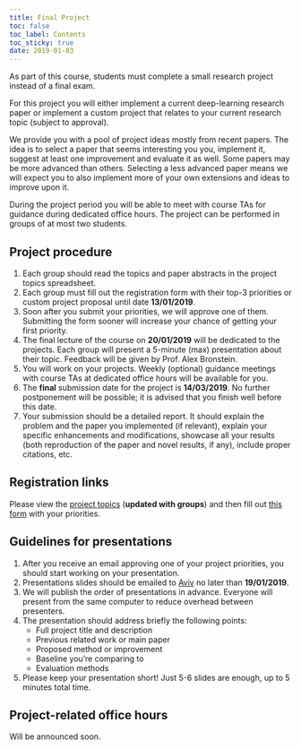 ```yaml
---
title: Final Project
toc: false
toc_label: Contents
toc_sticky: true
date: 2019-01-03
---
```


As part of this course, students must complete a small research project instead
of a final exam.

For this project you will either implement a current deep-learning
research paper or implement a custom project that relates to your current
research topic (subject to approval).

We provide you with a pool of project ideas mostly from recent papers.  The idea
is to select a paper that seems interesting you you, implement it, suggest at
least one improvement and evaluate it as well. Some papers may be more advanced
than others. Selecting a less advanced paper means we will expect you to also
implement more of your own extensions and ideas to improve upon it.

During the project period you will be able to meet with course TAs for guidance
during dedicated office hours.  The project can be performed in groups of at
most two students.

## Project procedure

1. Each group should read the topics and paper abstracts in the project topics spreadsheet.
1. Each group must fill out the registration form with their top-3 priorities
   or custom project proposal until date **13/01/2019**.
1. Soon after you submit your priorities, we will approve one of
   them. Submitting the form sooner will increase your chance of getting your
   first priority.
1. The final lecture of the course on **20/01/2019** will be dedicated to the
   projects. Each group will present a 5-minute (max) presentation about their
   topic. Feedback will be given by Prof. Alex Bronstein.
1. You will work on your projects. Weekly (optional) guidance meetings with
   course TAs at dedicated office hours will be available for you.
1. The **final** submission date for the project is **14/03/2019**. No further
   postponement will be possible; it is advised that you finish well before this
   date.
1. Your submission should be a detailed report. It should explain the problem
   and the paper you implemented (if relevant), explain your specific
   enhancements and modifications, showcase all your results (both reproduction
   of the paper and novel results, if any), include proper citations, etc.

## Registration links

Please view the [project
topics](https://docs.google.com/spreadsheets/d/1WtlyOQC5oVkR0EoxdBmKyaSk5xRJn_0UvAJH74SBhSw) (**updated with groups**)
and then fill out [this
form](https://docs.google.com/forms/d/e/1FAIpQLSeG0qfWuZwom6qtr-bg7F5SBl7JMxSlc0b21rZNAv-jmUJfsw/viewform) with your priorities.

## Guidelines for presentations

1. After you receive an email approving one of your project priorities,
   you should start working on your presentation.
1. Presentations slides should be emailed to
   [Aviv](mailto:avivr@cs.technion.ac.il) no later than **19/01/2019**.
1. We will publish the order of presentations in advance. Everyone will
   present from the same computer to reduce overhead between presenters.
1. The presentation should address briefly the following points:
    - Full project title and description
    - Previous related work or main paper
    - Proposed method or improvement
    - Baseline you’re comparing to
    - Evaluation methods
1. Please keep your presentation short! Just 5-6 slides are enough, up to 5
   minutes total time.

## Project-related office hours

Will be announced soon.

